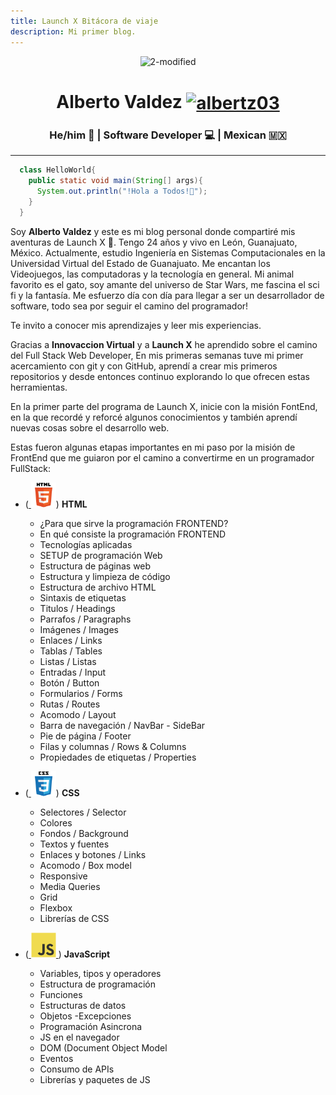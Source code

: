 ```yaml
---
title: Launch X Bitácora de viaje
description: Mi primer blog.
---
```





<p align="center"><img src="https://i.ibb.co/qY9G5cv/2-modified.png" alt="2-modified" border="0" width="300" height="300"/></p>

<h1 align="center">Alberto Valdez <a href="https://twitter.com/albertz03_" target="blank"><img align="center" src="https://raw.githubusercontent.com/rahuldkjain/github-profile-readme-generator/master/src/images/icons/Social/twitter.svg" alt="albertz03" height="30" width="40" /></a></h1>
<h3 align="center"> He/him 🙂 | Software Developer 💻 | Mexican 🇲🇽 </h3>
<hr>

```java
  class HelloWorld{
    public static void main(String[] args){
      System.out.println("!Hola a Todos!👋");
    }
  } 
```  
Soy **Alberto Valdez**  y este es mi blog personal donde compartiré mis aventuras de Launch X 🚀.
Tengo 24 años y vivo en León, Guanajuato, México. Actualmente, estudio Ingeniería en Sistemas Computacionales en la Universidad Virtual del Estado de Guanajuato. Me encantan los Videojuegos, las computadoras y la tecnología en general. Mi animal favorito es el gato, soy amante del universo de Star Wars, me fascina el sci fi y la fantasía. 
Me esfuerzo día con día para llegar a ser un desarrollador de software, todo sea por seguir el camino del programador!  



Te invito a conocer mis aprendizajes y leer mis experiencias.

Gracias a **Innovaccion Virtual** y a **Launch X** he aprendido sobre el camino del Full Stack Web Developer, En mis primeras semanas tuve mi primer acercamiento con git y con GitHub, aprendí a crear mis primeros repositorios y desde entonces continuo explorando lo que ofrecen estas herramientas.

En la primer parte del programa de Launch X, inicie con la misión FontEnd, en la que recordé y reforcé algunos conocimientos y también aprendí nuevas cosas sobre el desarrollo web.

Estas fueron algunas etapas importantes en mi paso por la misión de FrontEnd que me guiaron por el camino a convertirme en un programador FullStack:

  
  - (<a href="https://www.w3.org/html/" target="_blank" rel="noreferrer"> <img src="https://raw.githubusercontent.com/devicons/devicon/master/icons/html5/html5-original-wordmark.svg" alt="html5" width="40" height="40"/></a>) **HTML**
    - ¿Para que sirve la programación FRONTEND?
    - En qué consiste la programación FRONTEND
    - Tecnologías aplicadas
    - SETUP de programación Web
    - Estructura de páginas web
    - Estructura y limpieza de código
    - Estructura de archivo HTML
    - Sintaxis de etiquetas
    - Titulos / Headings
    - Parrafos / Paragraphs
    - Imágenes / Images
    - Enlaces / Links
    - Tablas / Tables
    - Listas / Listas
    - Entradas / Input
    - Botón / Button
    - Formularios / Forms
    - Rutas / Routes
    - Acomodo / Layout
    - Barra de navegación / NavBar - SideBar
    - Pie de página / Footer
    - Filas y columnas / Rows & Columns
    - Propiedades de etiquetas / Properties





  - (<a href="https://www.w3.org/css/" target="_blank" rel="noreferrer"> <img src="https://raw.githubusercontent.com/devicons/devicon/master/icons/css3/css3-original-wordmark.svg" alt="css3" width="40" height="40"/></a>) **CSS**
    * Selectores / Selector
    * Colores
    * Fondos / Background
    * Textos y fuentes
    * Enlaces y botones / Links
    * Acomodo / Box model
    * Responsive
    * Media Queries
    * Grid
    * Flexbox
    * Librerías de CSS





  - (<a href="https://developer.mozilla.org/en-US/docs/Web/JavaScript" target="_blank" rel="noreferrer"> <img src="https://raw.githubusercontent.com/devicons/devicon/master/icons/javascript/javascript-original.svg" alt="javascript" width="40" height="40"/> </a>) **JavaScript**   
    - Variables, tipos y operadores
    - Estructura de programación
    - Funciones
    - Estructuras de datos
    - Objetos
    -Excepciones
    - Programación Asincrona
    - JS en el navegador
    - DOM (Document Object Model
    - Eventos
    - Consumo de APIs
    - Librerías y paquetes de JS

